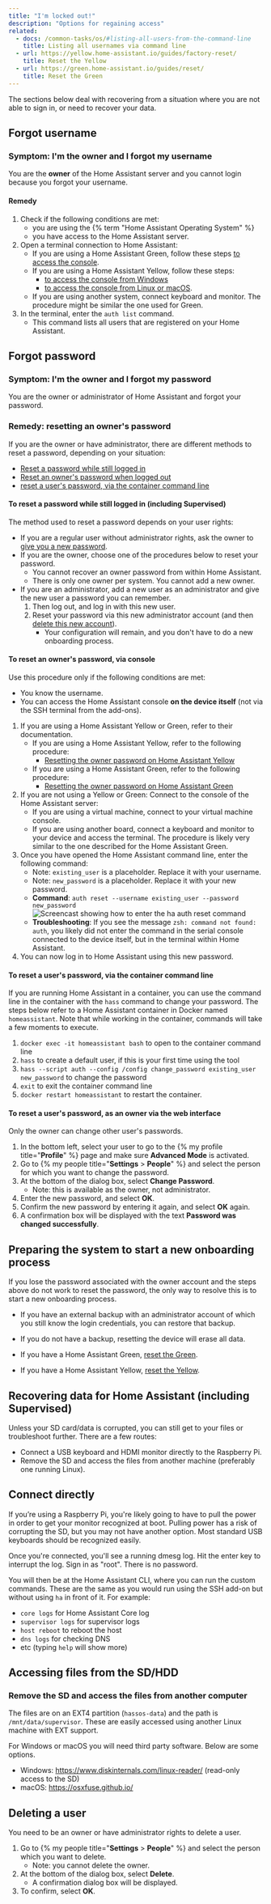 ```yaml
---
title: "I'm locked out!"
description: "Options for regaining access"
related:
  - docs: /common-tasks/os/#listing-all-users-from-the-command-line
    title: Listing all usernames via command line
  - url: https://yellow.home-assistant.io/guides/factory-reset/
    title: Reset the Yellow
  - url: https://green.home-assistant.io/guides/reset/
    title: Reset the Green
---
```


The sections below deal with recovering from a situation where you are not able to sign in,
or need to recover your data.

## Forgot username

### Symptom: I'm the owner and I forgot my username

You are the **owner** of the Home Assistant server and you cannot login because you forgot your username.

#### Remedy

1. Check if the following conditions are met:
   - you are using the {% term "Home Assistant Operating System" %}
   - you have access to the Home Assistant server.
2. Open a terminal connection to Home Assistant:
   - If you are using a Home Assistant Green, follow these steps [to access the console](https://green.home-assistant.io/guides/use-terminal/).
   - If you are using a Home Assistant Yellow, follow these steps:
     - [to access the console from Windows](https://yellow.home-assistant.io/guides/use-serial-console-windows/)
     - [to access the console from Linux or macOS](https://yellow.home-assistant.io/guides/use-serial-console-linux-macos/).
   - If you are using another system, connect keyboard and monitor. The procedure might be similar the one used for Green.
3. In the terminal, enter the `auth list` command.
   - This command lists all users that are registered on your Home Assistant.

## Forgot password

### Symptom: I'm the owner and I forgot my password

You are the owner or administrator of Home Assistant and forgot your password.

### Remedy: resetting an owner's password

If you are the owner or have administrator, there are different methods to reset a password, depending on your situation:

- [Reset a password while still logged in](#to-reset-a-password-while-still-logged-in-including-supervised)
- [Reset an owner's password when logged out](#to-reset-an-owners-password-via-console)
- [reset a user's password, via the container command line](#to-reset-a-users-password-via-the-container-command-line)

#### To reset a password while still logged in (including Supervised)

The method used to reset a password depends on your user rights:

- If you are a regular user without administrator rights, ask the owner to [give you a new password](/docs/locked_out/#to-reset-a-users-password-as-an-owner-via-the-web-interface).
- If you are the owner, choose one of the procedures below to reset your password.
  - You cannot recover an owner password from within Home Assistant.
  - There is only one owner per system. You cannot add a new owner.
- If you are an administrator, add a new user as an administrator and give the new user a password you can remember.
  1. Then log out, and log in with this new user.
  2. Reset your password via this new administrator account (and then [delete this new account](/docs/locked_out/#to-delete-a-user)).
     - Your configuration will remain, and you don't have to do a new onboarding process.

#### To reset an owner's password, via console

Use this procedure only if the following conditions are met:

- You know the username.
- You can access the Home Assistant console **on the device itself** (not via the SSH terminal from the add-ons).

1. If you are using a Home Assistant Yellow or Green, refer to their documentation.
   - If you are using a Home Assistant Yellow, refer to the following procedure:
     - [Resetting the owner password on Home Assistant Yellow](https://yellow.home-assistant.io/faq/#i-forgot-the-owner-password-for-home-assistant-how-can-i-reset-it)
   - If you are using a Home Assistant Green, refer to the following procedure:
     - [Resetting the owner password on Home Assistant Green](https://green.home-assistant.io/faq/#i-forgot-the-owner-password-for-the-home-assistant-green-how-can-i-reset-it)
2. If you are not using a Yellow or Green: Connect to the console of the Home Assistant server:
   - If you are using a virtual machine, connect to your virtual machine console.
   - If you are using another board, connect a keyboard and monitor to your device and access the terminal. The procedure is likely very similar to the one described for the Home Assistant Green.
3. Once you have opened the Home Assistant command line, enter the following command:
   - Note: `existing_user` is a placeholder. Replace it with your username.
   - Note: `new_password` is a placeholder. Replace it with your new password.
   - **Command**: `auth reset --username existing_user --password new_password`
     ![Screencast showing how to enter the ha auth reset command](/images/docs/troubleshooting/home-assistant-cli.webp)
   - **Troubleshooting**: If you see the message `zsh: command not found: auth`, you likely did not enter the command in the serial console connected to the device itself, but in the terminal within Home Assistant.
4. You can now log in to Home Assistant using this new password.

#### To reset a user's password, via the container command line

If you are running Home Assistant in a container, you can use the command line in the container with the `hass` command to change your password. The steps below refer to a Home Assistant container in Docker named `homeassistant`. Note that while working in the container, commands will take a few moments to execute.
  
1. `docker exec -it homeassistant bash` to open to the container command line
2. `hass` to create a default user, if this is your first time using the tool
3. `hass --script auth --config /config change_password existing_user new_password` to change the password
4. `exit` to exit the container command line
5. `docker restart homeassistant` to restart the container.

#### To reset a user's password, as an owner via the web interface

Only the owner can change other user's passwords.

1. In the bottom left, select your user to go to the {% my profile title="**Profile**" %} page and make sure **Advanced Mode** is activated.
2. Go to {% my people title="**Settings** > **People**" %} and select the person for which you want to change the password.
3. At the bottom of the dialog box, select **Change Password**.
   - Note: this is available as the owner, not administrator.
4. Enter the new password, and select **OK**.
5. Confirm the new password by entering it again, and select **OK** again.
6. A confirmation box will be displayed with the text **Password was changed successfully**.

## Preparing the system to start a new onboarding process

If you lose the password associated with the owner account and the steps above do not work to reset the password, the only way to resolve this is to start a new onboarding process.

- If you have an external backup with an administrator account of which you still know the login credentials, you can restore that backup.
- If you do not have a backup, resetting the device will erase all data.

- If you have a Home Assistant Green, [reset the Green](https://green.home-assistant.io/guides/reset/).
- If you have a Home Assistant Yellow, [reset the Yellow](https://yellow.home-assistant.io/guides/factory-reset/).

## Recovering data for Home Assistant (including Supervised)

Unless your SD card/data is corrupted, you can still get to your files or troubleshoot further.
There are a few routes:

- Connect a USB keyboard and HDMI monitor directly to the Raspberry Pi.
- Remove the SD and access the files from another machine (preferably one running Linux).

## Connect directly

If you’re using a Raspberry Pi, you're likely going to have to pull the power in order to get your monitor recognized at boot. Pulling power has a risk of corrupting the SD, but you may not have another option. Most standard USB keyboards should be recognized easily.

Once you're connected, you'll see a running dmesg log. Hit the enter key to interrupt the log.
Sign in as "root". There is no password.

You will then be at the Home Assistant CLI, where you can run the custom commands. These are the same as you would run using the SSH add-on but without using `ha` in front of it. For example:

- `core logs` for Home Assistant Core log
- `supervisor logs` for supervisor logs
- `host reboot` to reboot the host
- `dns logs` for checking DNS
- etc (typing `help` will show more)

## Accessing files from the SD/HDD

### Remove the SD and access the files from another computer

The files are on an EXT4 partition (`hassos-data`) and the path is `/mnt/data/supervisor`.
These are easily accessed using another Linux machine with EXT support.

For Windows or macOS you will need third party software. Below are some options.

- Windows: <https://www.diskinternals.com/linux-reader/> (read-only access to the SD)
- macOS: <https://osxfuse.github.io/>

## Deleting a user

You need to be an owner or have administrator rights to delete a user.

1. Go to {% my people title="**Settings** > **People**" %} and select the person which you want to delete.
   - Note: you cannot delete the owner.
2. At the bottom of the dialog box, select **Delete**.
   - A confirmation dialog box will be displayed.
3. To confirm, select **OK**.

